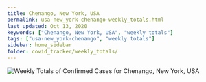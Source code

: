 ```yaml
---
title: Chenango, New York, USA
permalink: usa-new_york-chenango-weekly_totals.html
last_updated: Oct 13, 2020
keywords: ["Chenango, New York, USA", "weekly totals"]
tags: ["usa-new_york-chenango", "weekly totals"]
sidebar: home_sidebar
folder: covid_tracker/weekly_totals/
---
```


![Weekly Totals of Confirmed Cases for Chenango, New York, USA](images/graphs/usa-new_york-chenango-weekly_totals_graph.png)
